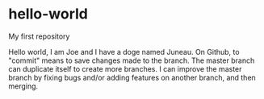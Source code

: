 # hello-world
My  first repository

Hello world, I am Joe and I have a doge named Juneau.
On Github, to "commit" means to save changes made to the branch.
The master branch can duplicate itself to create more branches.
I can improve the master branch by fixing bugs and/or adding features on another branch, and then merging.
